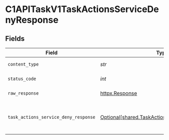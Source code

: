 # C1APITaskV1TaskActionsServiceDenyResponse


## Fields

| Field                                                                                                                     | Type                                                                                                                      | Required                                                                                                                  | Description                                                                                                               |
| ------------------------------------------------------------------------------------------------------------------------- | ------------------------------------------------------------------------------------------------------------------------- | ------------------------------------------------------------------------------------------------------------------------- | ------------------------------------------------------------------------------------------------------------------------- |
| `content_type`                                                                                                            | *str*                                                                                                                     | :heavy_check_mark:                                                                                                        | HTTP response content type for this operation                                                                             |
| `status_code`                                                                                                             | *int*                                                                                                                     | :heavy_check_mark:                                                                                                        | HTTP response status code for this operation                                                                              |
| `raw_response`                                                                                                            | [httpx.Response](https://www.python-httpx.org/api/#response)                                                              | :heavy_check_mark:                                                                                                        | Raw HTTP response; suitable for custom response parsing                                                                   |
| `task_actions_service_deny_response`                                                                                      | [Optional[shared.TaskActionsServiceDenyResponse]](../../models/shared/taskactionsservicedenyresponse.md)                  | :heavy_minus_sign:                                                                                                        | The TaskActionsServiceDenyResponse returns a task view with paths indicating the location of expanded items in the array. |